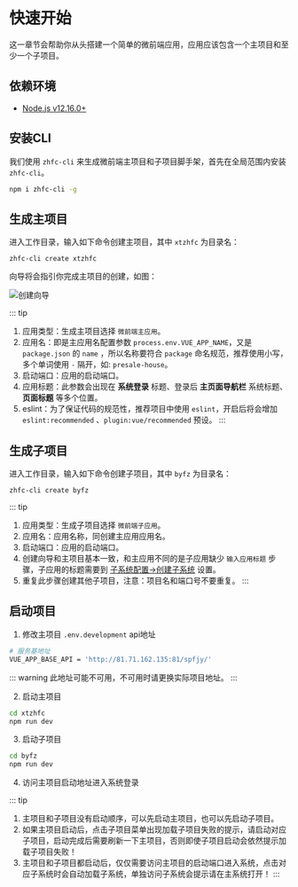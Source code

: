 # 快速开始

这一章节会帮助你从头搭建一个简单的微前端应用，应用应该包含一个主项目和至少一个子项目。

## 依赖环境

- [Node.js v12.16.0+](https://nodejs.org/en/)

## 安装CLI

我们使用 `zhfc-cli` 来生成微前端主项目和子项目脚手架，首先在全局范围内安装 `zhfc-cli`。

``` bash
npm i zhfc-cli -g
```

## 生成主项目

进入工作目录，输入如下命令创建主项目，其中 `xtzhfc` 为目录名：

``` base
zhfc-cli create xtzhfc
```

向导将会指引你完成主项目的创建，如图：

![创建向导](/images/guide/zhfc-cli-create.jpg)

::: tip
1. 应用类型：生成主项目选择 `微前端主应用`。
2. 应用名：即是主应用名配置参数 `process.env.VUE_APP_NAME`，又是 `package.json` 的 `name` ，所以名称要符合 `package` 命名规范，推荐使用小写，多个单词使用 `-` 隔开，如: `presale-house`。
3. 启动端口：应用的启动端口。
4. 应用标题：此参数会出现在 **系统登录** 标题、登录后 **主页面导航栏** 系统标题、**页面标题** 等多个位置。
5. eslint：为了保证代码的规范性，推荐项目中使用 `eslint`，开启后将会增加 `eslint:recommended` 、`plugin:vue/recommended` 预设。
:::

## 生成子项目

进入工作目录，输入如下命令创建子项目，其中 `byfz` 为目录名：

``` base
zhfc-cli create byfz
```

::: tip
1. 应用类型：生成子项目选择 `微前端子应用`。
2. 应用名：应用名称，同创建主应用应用名。
3. 启动端口：应用的启动端口。
4. 创建向导和主项目基本一致，和主应用不同的是子应用缺少 `输入应用标题` 步骤，子应用的标题需要到 [子系统配置->创建子系统](./subsystem-config.md/#创建子系统) 设置。
5. 重复此步骤创建其他子项目，<span class='c-red'>注意：项目名和端口号不要重复。</span>
:::

## 启动项目

1. 修改主项目 `.env.development` api地址
``` bash
# 服务基地址
VUE_APP_BASE_API = 'http://81.71.162.135:81/spfjy/'
```
::: warning
此地址可能不可用，不可用时请更换实际项目地址。
:::

2. 启动主项目
``` bash
cd xtzhfc
npm run dev
```

3. 启动子项目
``` bash
cd byfz
npm run dev
```
4. 访问主项目启动地址进入系统登录

::: tip
1. 主项目和子项目没有启动顺序，可以先启动主项目，也可以先启动子项目。
2. 如果主项目启动后，点击子项目菜单出现加载子项目失败的提示，请启动对应子项目，<span class='c-red'>启动完成后需要刷新一下主项目</span>，否则即使子项目启动会依然提示加载子项目失败！
3. 主项目和子项目都启动后，<span class='c-red'>仅仅需要访问主项目的启动端口进入系统</span>，点击对应子系统时会自动加载子系统，单独访问子系统会提示请在主系统打开！
:::
